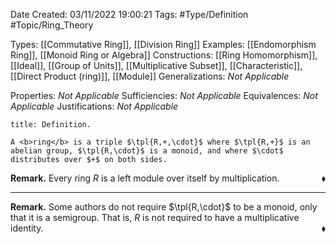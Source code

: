<div class="topSpace"></div>

Date Created: 03/11/2022 19:00:21
Tags: #Type/Definition #Topic/Ring_Theory

Types: [[Commutative Ring]], [[Division Ring]]
Examples: [[Endomorphism Ring]], [[Monoid Ring or Algebra]]
Constructions: [[Ring Homomorphism]], [[Ideal]], [[Group of Units]], [[Multiplicative Subset]], [[Characteristic]], [[Direct Product (ring)]], [[Module]]
Generalizations: <i>Not Applicable</i>

Properties: <i>Not Applicable</i>
Sufficiencies: <i>Not Applicable</i>
Equivalences: <i>Not Applicable</i>
Justifications: <i>Not Applicable</i>

``` ad-Definition
title: Definition.

A <b>ring</b> is a triple $\tpl{R,+,\cdot}$ where $\tpl{R,+}$ is an abelian group, $\tpl{R,\cdot}$ is a monoid, and where $\cdot$ distributes over $+$ on both sides.

```

<b>Remark.</b> Every ring $R$ is a left module over itself by multiplication.<span style="float:right;">$\blacklozenge$</span>

---

<b>Remark.</b> Some authors do not require $\tpl{R,\cdot}$ to be a monoid, only that it is a semigroup. That is, $R$ is not required to have a multiplicative identity.<span style="float:right;">$\blacklozenge$</span>
